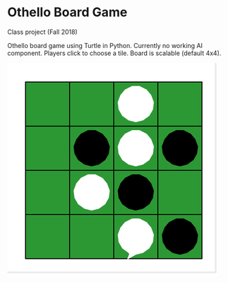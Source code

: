 # Othello Board Game

Class project (Fall 2018)

Othello board game using Turtle in Python. Currently no working AI component. Players click to choose a tile. Board is scalable (default 4x4).

![alt text](https://github.com/DFinelli/othello/blob/master/Screen%20Shot%202019-10-30%20at%203.24.23%20PM.png)

